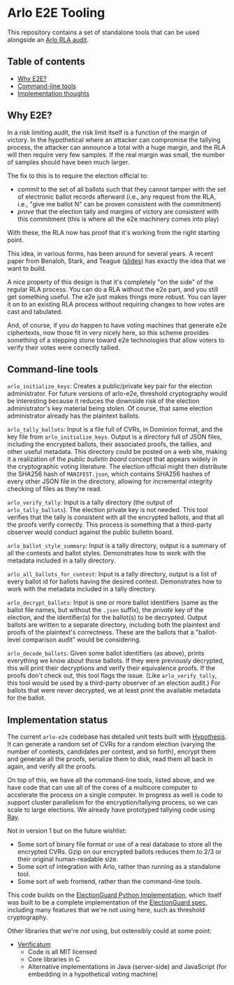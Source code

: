 # Arlo E2E Tooling

This repository contains a set of standalone tools that can be
used alongside an [Arlo RLA audit](https://voting.works/risk-limiting-audits/).

## Table of contents

- [Why E2E?](#why-e2e?)
- [Command-line tools](#command-line-tools)
- [Implementation thoughts](#implementation-thoughts)

## Why E2E?

In a risk limiting audit, the risk limit itself is a function of the margin of victory. In the hypothetical where an attacker can compromise the tallying process, the attacker can announce a total with a huge margin, and the RLA will then require very few samples. If the real margin was small, the number of samples should have been much larger.

The fix to this is to require the election official to:
- *commit* to the set of all ballots such that they cannot tamper with the set of electronic ballot records afterward (i.e., any request from the RLA, i.e., "give me ballot N" can be proven consistent with the commitment)
- *prove* that the election tally and margins of victory are consistent with this commitment (this is where all the e2e machinery comes into play)

With these, the RLA now has proof that it's working from the right starting point.

This idea, in various forms, has been around for several years. A recent paper from Benaloh, Stark, and Teague ([slides](https://www.e-vote-id.org/wp-content/uploads/2019/10/VAULT.pdf)) has exactly the idea that we want to build.

A nice property of this design is that it's completely "on the side" of the regular RLA process. You can do a RLA without the e2e part, and you still get something useful. The e2e just makes things more robust. You can layer it on to an existing RLA process without requiring changes to how votes are cast and tabulated.

And, of course, if you *do* happen to have voting machines that generate e2e ciphertexts, now those fit in very nicely here, so this scheme provides something of a stepping stone toward e2e technologies that allow voters to verify their votes were correctly tallied.

## Command-line tools

`arlo_initialize_keys`: Creates a public/private key pair for the election administrator. 
For future versions of arlo-e2e, threshold cryptography would be interesting because it
reduces the downside risk of the election administrator's key material being stolen.
Of course, that same election administrator already has the plaintext ballots.

`arlo_tally_ballots`: Input is a file full of CVRs, in Dominion format, and the key file
from `arlo_initialize_keys`. Output is a directory full of JSON files, including the 
encrypted ballots, their associated proofs, the tallies, and other useful metadata.
This directory could be posted on a web site, making it a realization of the _public bulletin board_ concept
that appears widely in the cryptographic voting literature. The election official might then
distribute the SHA256 hash of `MANIFEST.json`, which contains SHA256 hashes of
every other JSON file in the directory, allowing for incremental integrity checking
of files as they're read.

`arlo_verify_tally`: Input is a tally directory (the output of `arlo_tally_ballots`). The 
election private key is not needed. This tool verifies that the tally is consistent with all the
encrypted ballots, and that all the proofs verify correctly. This process is something that
a third-party observer would conduct against the public bulletin board.

`arlo_ballot_style_summary`: Input is a tally directory, output is a summary of all the
contests and ballot styles. Demonstrates how to work with the metadata included
in a tally directory.

`arlo_all_ballots_for_contest`: Input is a tally directory, output is a list of every ballot id
for ballots having the desired contest.  Demonstrates how to work with the metadata included
in a tally directory.

`arlo_decrypt_ballots`: Input is one or more ballot identifiers (same as the ballot file names, but without the `.json` suffix), 
the *private* key of the election, and the identifier(s) for the ballot(s) to be decrypted. Output ballots are written
to a separate directory, including both the plaintext and proofs of the plaintext's correctness. These are the ballots
that a "ballot-level comparison audit" would be considering.

`arlo_decode_ballots`: Given some ballot identifiers (as above), prints everything we know about those ballots. If they
were previously decrypted, this will print their decryptions and verify their equivalence proofs. If the proofs don't
check out, this tool flags the issue. (Like `arlo_verify_tally`, this tool would be used by a third-party observer
of an election audit.) For ballots that were never decrypted, we at least print the available metadata for the ballot.

## Implementation status

The current `arlo-e2e` codebase has detailed unit tests built with [Hypothesis](https://hypothesis.readthedocs.io/en/latest/).
It can generate a random set of CVRs for a random election (varying the number
of contests, candidates per contest, and so forth), encrypt them and generate
all the proofs, serialize them to disk, read them all back in again,
and verify all the proofs.

On top of this, we have all the command-line tools, listed above, and we have code
that can use all of the cores of a multicore computer to accelerate the process
on a single computer. In progress as well is code to support cluster parallelism
for the encryption/tallying process, so we can scale to large elections.
We already have prototyped tallying code using [Ray](https://ray.io/).

Not in version 1 but on the future wishlist:
- Some sort of binary file format or use of a real database to store all the encrypted CVRs. Gzip on our
  encrypted ballots reduces them to 2/3 or their original human-readable size.
- Some sort of integration with Arlo, rather than running as a standalone tool.
- Some sort of web frontend, rather than the command-line tools.

This code builds on the [ElectionGuard Python Implementation](https://github.com/microsoft/ElectionGuard-Python),
which itself was built to be a complete implementation of the 
[ElectionGuard spec](https://github.com/microsoft/ElectionGuard-SDK-Specification),
including many features that we're not using here, such as threshold cryptography.

Other libraries that we're *not* using, but ostensibly could at some point:
- [Verificatum](https://www.verificatum.org/)
  - Code is all MIT licensed
  - Core libraries in C
  - Alternative implementations in Java (server-side) and JavaScript (for embedding in a hypothetical voting machine)